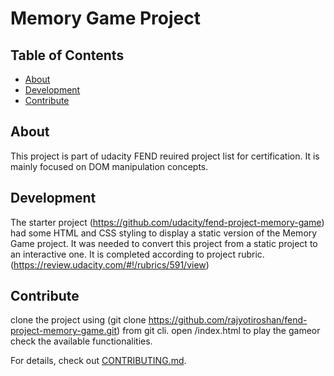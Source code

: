 # Memory Game Project

## Table of Contents
* [About](#About)
* [Development](#Development)
* [Contribute](#Contribute)

## About 
This project is part of udacity FEND reuired project list for certification.
It is mainly focused on DOM manipulation concepts.    

## Development

The starter project (https://github.com/udacity/fend-project-memory-game) had some HTML and CSS styling to display a static version of the Memory Game project. It was needed to convert this project from a static project to an interactive one.
It is completed according to project rubric.(https://review.udacity.com/#!/rubrics/591/view)

## Contribute
clone the project using (git clone https://github.com/rajyotiroshan/fend-project-memory-game.git) from git cli.
open /index.html to play the gameor check the available functionalities. 

For details, check out [CONTRIBUTING.md](CONTRIBUTING.md).
